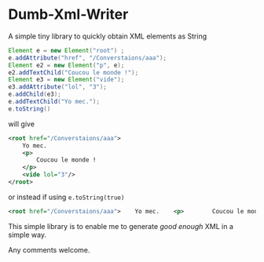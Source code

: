 # Dumb-Xml-Writer
A simple tiny library to quickly obtain XML elements as String


```java
Element e = new Element("root") ;
e.addAttribute("href", "/Converstaions/aaa");
Element e2 = new Element("p", e);
e2.addTextChild("Coucou le monde !");
Element e3 = new Element("vide");
e3.addAttribute("lol", "3");
e.addChild(e3);
e.addTextChild("Yo mec.");
e.toString()
```

will give

```xml
<root href="/Converstaions/aaa">
    Yo mec.
    <p>
        Coucou le monde !
    </p>
    <vide lol="3"/>
</root>
```

or instead if using `e.toString(true)`

```xml
<root href="/Converstaions/aaa">    Yo mec.    <p>        Coucou le monde !    </p><vide lol="3"/></root>
```

This simple library is to enable me to generate *good enough* XML in a simple way.


Any comments welcome.
